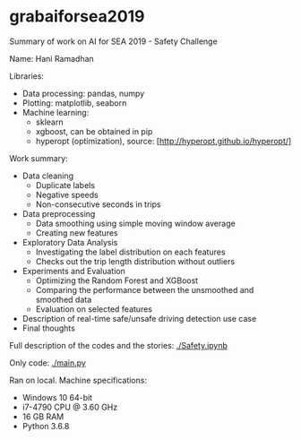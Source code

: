 # grabaiforsea2019

Summary of work on AI for SEA 2019 - Safety Challenge

Name: Hani Ramadhan

Libraries: 
- Data processing: pandas, numpy
- Plotting: matplotlib, seaborn
- Machine learning: 
    + sklearn
    + xgboost, can be obtained in pip
    + hyperopt (optimization), source: [http://hyperopt.github.io/hyperopt/]

Work summary:
- Data cleaning
    + Duplicate labels
    + Negative speeds
    + Non-consecutive seconds in trips
- Data preprocessing
    + Data smoothing using simple moving window average
    + Creating new features
- Exploratory Data Analysis
    + Investigating the label distribution on each features
    + Checks out the trip length distribution without outliers
- Experiments and Evaluation
    + Optimizing the Random Forest and XGBoost
    + Comparing the performance between the unsmoothed and smoothed data
    + Evaluation on selected features
- Description of real-time safe/unsafe driving detection use case
- Final thoughts

Full description of the codes and the stories: [./Safety.ipynb](./Safety.ipynb)

Only code: [./main.py](./main.py)

Ran on local. Machine specifications:
- Windows 10 64-bit
- i7-4790 CPU @ 3.60 GHz
- 16 GB RAM
- Python 3.6.8